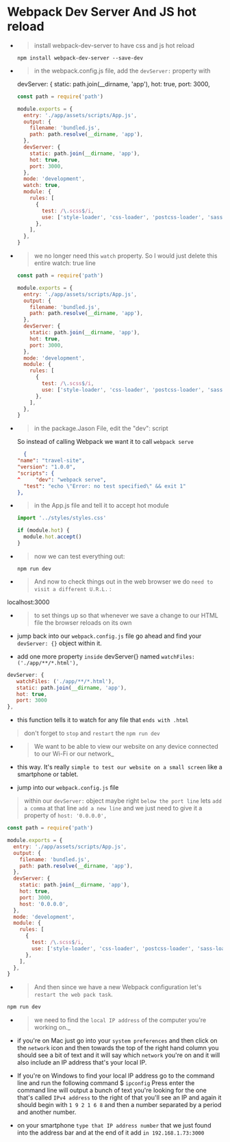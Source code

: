 # Webpack Dev Server And JS hot reload

- > install webpack-dev-server to have css and js hot reload

  ```
  npm install webpack-dev-server --save-dev
  ```

- > in the webpack.config.js file, add the `devServer:` property with

  devServer: {
  static: path.join(\_\_dirname, 'app'),
  hot: true,
  port: 3000,

  ```js
  const path = require('path')

  module.exports = {
    entry: './app/assets/scripts/App.js',
    output: {
      filename: 'bundled.js',
      path: path.resolve(__dirname, 'app'),
    },
    devServer: {
      static: path.join(__dirname, 'app'),
      hot: true,
      port: 3000,
    },
    mode: 'development',
    watch: true,
    module: {
      rules: [
        {
          test: /\.scss$/i,
          use: ['style-loader', 'css-loader', 'postcss-loader', 'sass-loader'],
        },
      ],
    },
  }
  ```

- > we no longer need this `watch` property. So I would just delete this entire watch: true line

  ```js
  const path = require('path')

  module.exports = {
    entry: './app/assets/scripts/App.js',
    output: {
      filename: 'bundled.js',
      path: path.resolve(__dirname, 'app'),
    },
    devServer: {
      static: path.join(__dirname, 'app'),
      hot: true,
      port: 3000,
    },
    mode: 'development',
    module: {
      rules: [
        {
          test: /\.scss$/i,
          use: ['style-loader', 'css-loader', 'postcss-loader', 'sass-loader'],
        },
      ],
    },
  }
  ```

- > in the package.Jason File, edit the "dev": script

  So instead of calling Webpack we want it to call `webpack serve`

  ```json
    {
  "name": "travel-site",
  "version": "1.0.0",
  "scripts": {
  ^     "dev": "webpack serve",
    "test": "echo \"Error: no test specified\" && exit 1"
  },
  ```

- > in the App.js file and tell it to accept hot module

  ```js
  import '../styles/styles.css'

  if (module.hot) {
    module.hot.accept()
  }
  ```

- > now we can test everything out:

  ```
  npm run dev
  ```

- > And now to check things out in the web browser we do `need to visit a different U.R.L.` :

localhost:3000

- > to set things up so that whenever we save a change to our HTML file the browser reloads on its own

- jump back into our `webpack.config.js` file go ahead and find your `devServer: {}` object within it.

- add one more property `inside` devServer{} named `watchFiles: ('./app/**/*.html'),`

```js
devServer: {
   watchFiles: ('./app/**/*.html'),
   static: path.join(__dirname, 'app'),
   hot: true,
   port: 3000
},
```

- this function tells it to watch for any file that `ends with .html`

> don't forget to `stop` and `restart` the `npm run dev`

- > We want to be able to view our website on any device connected to our Wi-Fi or our network\_

- this way. It's really `simple to test our website on a small screen` like a smartphone or tablet.

- jump into our `webpack.config.js` file

> within our `devServer:` object maybe right `below the port line` lets `add a comma` at that line `add a new line` and we just need to give it a property of `host: '0.0.0.0',`

```js
const path = require('path')

module.exports = {
  entry: './app/assets/scripts/App.js',
  output: {
    filename: 'bundled.js',
    path: path.resolve(__dirname, 'app'),
  },
  devServer: {
    static: path.join(__dirname, 'app'),
    hot: true,
    port: 3000,
    host: '0.0.0.0',
  },
  mode: 'development',
  module: {
    rules: [
      {
        test: /\.scss$/i,
        use: ['style-loader', 'css-loader', 'postcss-loader', 'sass-loader'],
      },
    ],
  },
}
```

- > And then since we have a new Webpack configuration let's `restart the web pack task`.

```js
npm run dev
```

- > we need to find the `local IP address` of the computer you're working on.\_

- if you're on Mac just go into your `system preferences` and then click on the `network` icon and then towards the top of the right hand column you should see a bit of text and it will say which `network` you're on and it will also include an IP address that's your local IP.

- If you're on Windows to find your local IP address go to the command line and run the following command $ `ipconfig` Press enter the command line will output a bunch of text you're looking for the one that's called `IPv4 address` to the right of that you'll see an IP and again it should begin with `1 9 2 1 6 8` and then a number separated by a period and another number.

- on your smartphone `type that IP address number` that we just found into the address bar and at the end of it add `in 192.168.1.73:3000`
